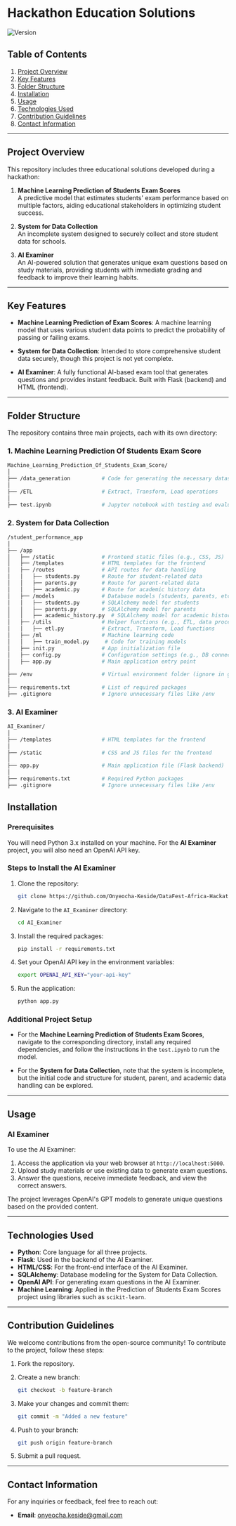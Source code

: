 # Hackathon Education Solutions

![Version](https://img.shields.io/badge/version-1.0.0-brightgreen.svg)  

## Table of Contents
1. [Project Overview](#project-overview)
2. [Key Features](#key-features)
3. [Folder Structure](#folder-structure)
4. [Installation](#installation)
5. [Usage](#usage)
6. [Technologies Used](#technologies-used)
7. [Contribution Guidelines](#contribution-guidelines)
9. [Contact Information](#contact-information)

---

## Project Overview

This repository includes three educational solutions developed during a hackathon:

1. **Machine Learning Prediction of Students Exam Scores**  
   A predictive model that estimates students' exam performance based on multiple factors, aiding educational stakeholders in optimizing student success.
   
2. **System for Data Collection**  
   An incomplete system designed to securely collect and store student data for schools.

3. **AI Examiner**  
   An AI-powered solution that generates unique exam questions based on study materials, providing students with immediate grading and feedback to improve their learning habits.

---

## Key Features

- **Machine Learning Prediction of Exam Scores**: A machine learning model that uses various student data points to predict the probability of passing or failing exams.
  
- **System for Data Collection**: Intended to store comprehensive student data securely, though this project is not yet complete.
  
- **AI Examiner**: A fully functional AI-based exam tool that generates questions and provides instant feedback. Built with Flask (backend) and HTML (frontend).

---

## Folder Structure

The repository contains three main projects, each with its own directory:

### 1. Machine Learning Prediction Of Students Exam Score

```bash
Machine_Learning_Prediction_Of_Students_Exam_Score/
│
├── /data_generation          # Code for generating the necessary datasets
│
├── /ETL                      # Extract, Transform, Load operations
│
├── test.ipynb                # Jupyter notebook with testing and evaluation
```

### 2. System for Data Collection
```bash
/student_performance_app
│
├── /app
│   ├── /static               # Frontend static files (e.g., CSS, JS)
│   ├── /templates            # HTML templates for the frontend
│   ├── /routes               # API routes for data handling
│   │   ├── students.py       # Route for student-related data
│   │   ├── parents.py        # Route for parent-related data
│   │   ├── academic.py       # Route for academic history data
│   ├── /models               # Database models (students, parents, etc.)
│   │   ├── students.py       # SQLAlchemy model for students
│   │   ├── parents.py        # SQLAlchemy model for parents
│   │   ├── academic_history.py  # SQLAlchemy model for academic history
│   ├── /utils                # Helper functions (e.g., ETL, data processing)
│   │   ├── etl.py            # Extract, Transform, Load functions
│   ├── /ml                   # Machine learning code
│   │   ├── train_model.py     # Code for training models
│   ├── init.py               # App initialization file
│   ├── config.py             # Configuration settings (e.g., DB connection)
│   ├── app.py                # Main application entry point
│
├── /env                      # Virtual environment folder (ignore in git)
│
├── requirements.txt          # List of required packages
├── .gitignore                # Ignore unnecessary files like /env
```

### 3. AI Examiner
```bash
AI_Examiner/
│
├── /templates                # HTML templates for the frontend
│
├── /static                   # CSS and JS files for the frontend
│
├── app.py                    # Main application file (Flask backend)
│
├── requirements.txt          # Required Python packages
├── .gitignore                # Ignore unnecessary files like /env
```
## Installation

### Prerequisites
You will need Python 3.x installed on your machine. For the **AI Examiner** project, you will also need an OpenAI API key.

### Steps to Install the AI Examiner

1. Clone the repository:

    ```bash
    git clone https://github.com/Onyeocha-Keside/DataFest-Africa-Hackathon-2024.git
    ```

2. Navigate to the `AI_Examiner` directory:

    ```bash
    cd AI_Examiner
    ```

3. Install the required packages:

    ```bash
    pip install -r requirements.txt
    ```

4. Set your OpenAI API key in the environment variables:

    ```bash
    export OPENAI_API_KEY="your-api-key"
    ```

5. Run the application:

    ```bash
    python app.py
    ```

### Additional Project Setup

- For the **Machine Learning Prediction of Students Exam Scores**, navigate to the corresponding directory, install any required dependencies, and follow the instructions in the `test.ipynb` to run the model.

- For the **System for Data Collection**, note that the system is incomplete, but the initial code and structure for student, parent, and academic data handling can be explored.

---

## Usage

### AI Examiner

To use the AI Examiner:

1. Access the application via your web browser at `http://localhost:5000`.
2. Upload study materials or use existing data to generate exam questions.
3. Answer the questions, receive immediate feedback, and view the correct answers.

The project leverages OpenAI's GPT models to generate unique questions based on the provided content.

---

## Technologies Used

- **Python**: Core language for all three projects.
- **Flask**: Used in the backend of the AI Examiner.
- **HTML/CSS**: For the front-end interface of the AI Examiner.
- **SQLAlchemy**: Database modeling for the System for Data Collection.
- **OpenAI API**: For generating exam questions in the AI Examiner.
- **Machine Learning**: Applied in the Prediction of Students Exam Scores project using libraries such as `scikit-learn`.

---

## Contribution Guidelines

We welcome contributions from the open-source community! To contribute to the project, follow these steps:

1. Fork the repository.
2. Create a new branch:

    ```bash
    git checkout -b feature-branch
    ```

3. Make your changes and commit them:

    ```bash
    git commit -m "Added a new feature"
    ```

4. Push to your branch:

    ```bash
    git push origin feature-branch
    ```

5. Submit a pull request.

---

## Contact Information

For any inquiries or feedback, feel free to reach out:

- **Email**: [onyeocha.keside@gmail.com](mailto:onyeocha.keside@gmail.com)

